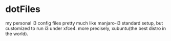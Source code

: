 # dotFiles
my personal i3 config files
pretty much like manjaro-i3 standard setup, but customized to run i3 under xfce4. more precisely, xubuntu(the best distro in the world).

